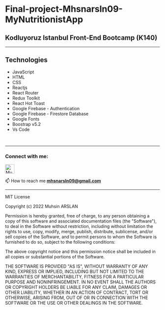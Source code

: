 ﻿ # Final-project-Mhsnarsln09-MyNutritionistApp 
<h2>Kodluyoruz Istanbul Front-End Bootcamp (K140)</h2>

<hr/>
<h2>Technologies</h2>
<div>
  <ul>
    <li>JavaScript</li>
    <li>HTML</li>
    <li>CSS</li>
    <li>Reactjs</li>
    <li>React Router</li>
    <li>Redux Toolkit</li>
    <li>React Hot Toast</li>
    <li>Google Firebase - Authentication</li>
    <li>Google Firebase - Firestore Database</li>
    <li>Google Fonts</li>
    <li>Boostrap v5.2</li>
    <li>Vs Code</li>
  </ul>
</div>
<br/>
<hr/>
<h3 align="left">Connect with me:</h3>
<p align="left">
<a href="https://www.linkedin.com/in/mhsnarsln/" target="blank" rel=”noopener”><img align="center" src="https://velanovascular.com/wp-content/uploads/2020/06/LinkedIn.png" alt="Muhsin ARSLAN" height="30" width="30" /></a>

📫 How to reach me **mhsnarsln09@gmail.com**
<hr/>

MIT License

Copyright (c) 2022 Muhsin ARSLAN

Permission is hereby granted, free of charge, to any person obtaining a copy
of this software and associated documentation files (the "Software"), to deal
in the Software without restriction, including without limitation the rights
to use, copy, modify, merge, publish, distribute, sublicense, and/or sell
copies of the Software, and to permit persons to whom the Software is
furnished to do so, subject to the following conditions:

The above copyright notice and this permission notice shall be included in all
copies or substantial portions of the Software.

THE SOFTWARE IS PROVIDED "AS IS", WITHOUT WARRANTY OF ANY KIND, EXPRESS OR
IMPLIED, INCLUDING BUT NOT LIMITED TO THE WARRANTIES OF MERCHANTABILITY,
FITNESS FOR A PARTICULAR PURPOSE AND NONINFRINGEMENT. IN NO EVENT SHALL THE
AUTHORS OR COPYRIGHT HOLDERS BE LIABLE FOR ANY CLAIM, DAMAGES OR OTHER
LIABILITY, WHETHER IN AN ACTION OF CONTRACT, TORT OR OTHERWISE, ARISING FROM,
OUT OF OR IN CONNECTION WITH THE SOFTWARE OR THE USE OR OTHER DEALINGS IN THE
SOFTWARE.












